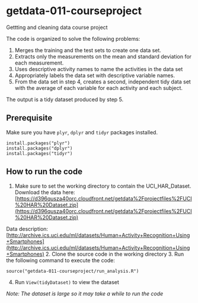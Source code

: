 # getdata-011-courseproject
Gettting and cleaning data course project

The code is organized to solve the following problems:

1. Merges the training and the test sets to create one data set.
2. Extracts only the measurements on the mean and standard deviation for each measurement. 
3. Uses descriptive activity names to name the activities in the data set
4. Appropriately labels the data set with descriptive variable names. 
5. From the data set in step 4, creates a second, independent tidy data set with the average of each variable for each activity and each subject.

The output is a tidy dataset produced by step 5.

## Prerequisite
Make sure you have `plyr`, `dplyr` and `tidyr` packages installed.

```
install.packages("plyr")
install.packages("dplyr")
install.packages("tidyr")
```

## How to run the code
1. Make sure to set the working directory to contain the UCI_HAR_Dataset. 
  Download the data here: [https://d396qusza40orc.cloudfront.net/getdata%2Fprojectfiles%2FUCI%20HAR%20Dataset.zip](https://d396qusza40orc.cloudfront.net/getdata%2Fprojectfiles%2FUCI%20HAR%20Dataset.zip)

  Data description: [http://archive.ics.uci.edu/ml/datasets/Human+Activity+Recognition+Using+Smartphones](http://archive.ics.uci.edu/ml/datasets/Human+Activity+Recognition+Using+Smartphones)
2. Clone the source code in the working directory
3. Run the following command to execute the code:

  ```
  source("getdata-011-courseproject/run_analysis.R")
  ```
4. Run `View(tidyDataset)` to view the dataset

*Note: The dataset is large so it may take a while to run the code*